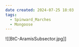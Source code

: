 ```yaml
---
date created: 2024-07-25 18:03
tags:
  - Spinward_Marches
  - Mongoose
---
```


![[BtC-AramisSubsector.jpg]]
